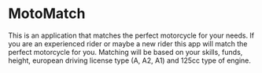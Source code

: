 # MotoMatch
This is an application that matches the perfect motorcycle for your needs.
If you are an experienced rider or maybe a new rider this app will match the perfect motorcycle for you.
Matching will be based on your skills, funds, height, european driving license type (A, A2, A1) and 125cc type of engine.
